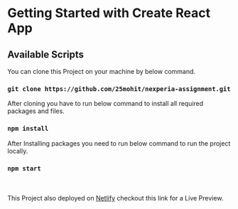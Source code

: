 # Getting Started with Create React App

## Available Scripts

You can clone this Project on your machine by below command.

### `git clone https://github.com/25mohit/nexperia-assignment.git`

After cloning you have to run below command to install all required packages and files.

### `npm install`

After Installing packages you need to run below command to run the project locally.

### `npm start` 

\
\
This Project also deployed on [Netlify](https://nexperia.netlify.app/) checkout this link for a Live Preview.